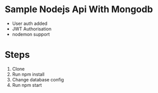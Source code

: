 # Sample Nodejs Api With Mongodb
* User auth added
* JWT Authorisation
* nodemon support

# Steps
1. Clone
2. Run npm install
3. Change database config
4. Run npm start
